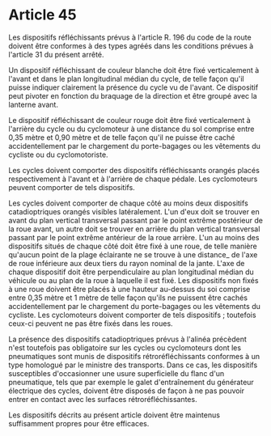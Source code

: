 # Article 45

Les dispositifs réfléchissants prévus à l'article R. 196 du code de la route doivent être conformes à des types agréés dans les conditions prévues à l'article 31 du présent arrêté.

Un dispositif réfléchissant de couleur blanche doit être fixé verticalement à  l'avant et dans le plan longitudinal médian du cycle, de telle façon qu'il  puisse indiquer clairement la présence du cycle vu de l'avant. Ce dispositif  peut pivoter en fonction du braquage de la direction et être groupé avec la  lanterne avant.

Le dispositif réfléchissant de couleur rouge doit être fixé verti­calement à l'arrière du cycle ou du cyclomoteur à une distance du sol comprise entre 0,35 mètre et 0,90 mètre et de telle façon qu'il ne puisse être caché accidentellement par le chargement du porte-bagages ou les vêtements du cycliste ou du cyclomotoriste.

Les cycles doivent comporter des dispositifs réfléchissants orangés placés respectivement à l'avant et à l'arrière de chaque pédale. Les cyclomoteurs peuvent comporter de tels dispositifs.

Les cycles doivent comporter de chaque côté au moins deux dis­positifs catadioptriques orangés visibles latéralement. L'un d'eux doit se trouver en avant du plan vertical transversal passant par le point extrême postérieur de la roue avant, un autre doit se trouver en arrière du plan vertical transversal passant par le point extrême antérieur de la roue arrière. L'un au moins des dispositifs situés de chaque côté doit être fixé à une roue, de telle manière qu'aucun point de la plage éclairante ne se trouve à une distance_ de l'axe de roue inférieure aux deux tiers du rayon nominal de la jante. L'axe de chaque dispositif doit être perpendiculaire au plan longi­tudinal médian du véhicule ou au plan de la roue à laquelle il est fixé. Les dispositifs non fixés à une roue doivent être placés à une hauteur au-dessus du soi comprise entre 0,35 mètre et 1 mètre de telle façon qu'ils ne puissent être cachés accidentellement par le chargement du porte-bagages ou les vêtements du cycliste. Les cyclomoteurs doivent comporter de tels dispositifs ; toutefois ceux-ci peuvent ne pas être fixés dans les roues.

La présence des dispositifs catadioptriques prévus à l'alinéa précèdent n'est toutefois pas obligatoire sur les cycles ou cyclomoteurs dont les pneumatiques sont munis de dispositifs rétroréfléchissants conformes à un type homologué par le ministre des transports. Dans ce cas, les dispositifs susceptibles d'occasionner une usure super­ficielle du flanc d'un pneumatique, tels que par exemple le galet d'entraînement du générateur électrique des cycles, doivent être disposés de façon à ne pas pouvoir entrer en contact avec les surfaces rétroréfléchissantes.

Les dispositifs décrits au présent article doivent être maintenus suffisamment propres pour être efficaces.
